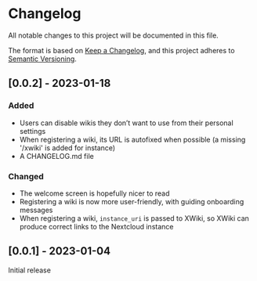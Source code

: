 # Changelog

All notable changes to this project will be documented in this file.

The format is based on [Keep a Changelog](https://keepachangelog.com/en/1.0.0/),
and this project adheres to [Semantic Versioning](https://semver.org/spec/v2.0.0.html).

## [0.0.2] - 2023-01-18

### Added

 - Users can disable wikis they don’t want to use from their personal settings
 - When registering a wiki, its URL is autofixed when possible (a  missing
   '/xwiki' is added for instance)
 - A CHANGELOG.md file

### Changed

 - The welcome screen is hopefully nicer to read
 - Registering a wiki is now more user-friendly, with guiding onboarding
   messages
 - When registering a wiki, `instance_uri` is passed to XWiki, so XWiki can
   produce correct links to the Nextcloud instance

## [0.0.1] - 2023-01-04

Initial release
